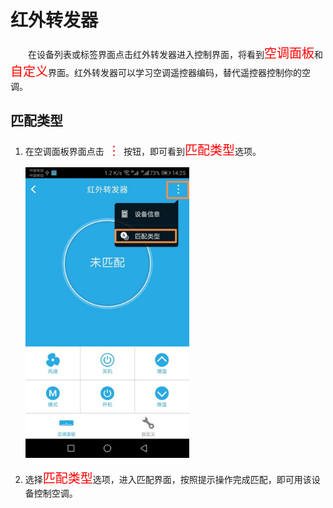 # 红外转发器

&emsp;&emsp;在设备列表或标签界面点击红外转发器进入控制界面，将看到<font style='color:#ff0000;font-size:20px'>空调面板</font>和<font style='color:#ff0000;font-size:20px'>自定义</font>界面。红外转发器可以学习空调遥控器编码，替代遥控器控制你的空调。

## 匹配类型 ##

1. 在空调面板界面点击<font style='color:#ff0000;font-size:20px'> ⋮ </font>按钮，即可看到<font style='color:#ff0000;font-size:20px'>匹配类型</font>选项。

	<img src="../images/MacBee/红外转发器/匹配类型.png" width = "262" height = "465">
	
2. 选择<font style='color:#ff0000;font-size:20px'>匹配类型</font>选项，进入匹配界面，按照提示操作完成匹配，即可用该设备控制空调。